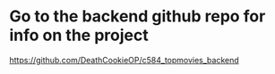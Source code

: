 
# Go to the backend github repo for info on the project
 
https://github.com/DeathCookieOP/c584_topmovies_backend

